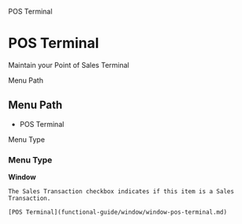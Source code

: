 
POS Terminal
# POS Terminal


Maintain your Point of Sales Terminal

Menu Path
## Menu Path



- POS Terminal

Menu Type
### Menu Type

**Window**

```
The Sales Transaction checkbox indicates if this item is a Sales Transaction.
```

```
[POS Terminal](functional-guide/window/window-pos-terminal.md)
```